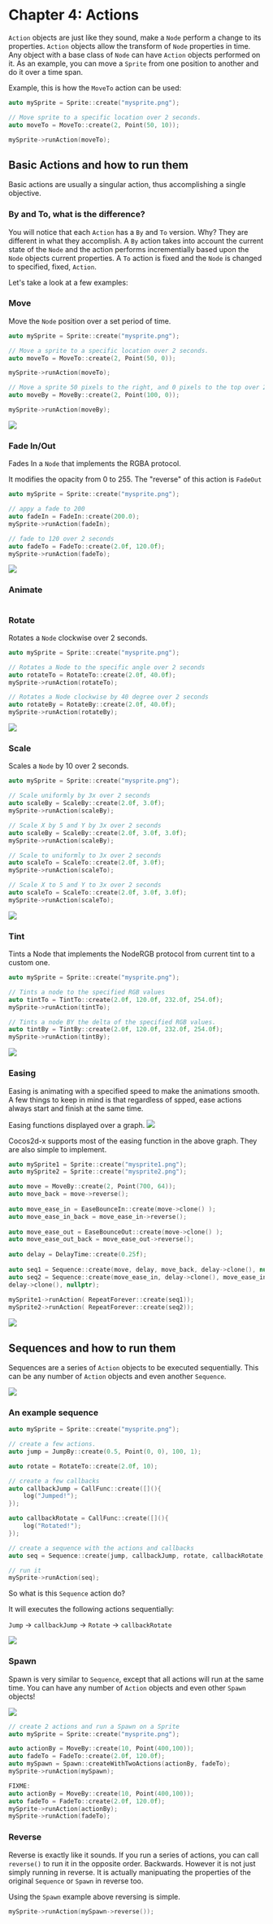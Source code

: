 # Chapter 4: Actions
`Action` objects are just like they sound,  make a `Node` perform a change to its 
properties. `Action` objects allow the transform of `Node` properties in time. Any 
object with a base class of `Node` can have `Action` objects performed on it. As an 
example, you can move a `Sprite` from one position to another and do it over a time 
span.

Example, this is how the `MoveTo` action can be used:
```cpp
auto mySprite = Sprite::create("mysprite.png");

// Move sprite to a specific location over 2 seconds.
auto moveTo = MoveTo::create(2, Point(50, 10));

mySprite->runAction(moveTo);
```

## Basic Actions and how to run them
Basic actions are usually a singular action, thus accomplishing a single objective.

### By and To, what is the difference?
You will notice that each `Action` has a `By` and `To` version. Why? They are different 
in what they accomplish. A `By` action takes into account the current state of the `Node` 
and the action performs incrementially based upon the `Node` objects current properties. 
A `To` action is fixed and the `Node` is changed to specified, fixed, `Action`.

Let's take a look at a few examples:

### Move
Move the `Node` position over a set period of time.
```cpp
auto mySprite = Sprite::create("mysprite.png");

// Move a sprite to a specific location over 2 seconds.
auto moveTo = MoveTo::create(2, Point(50, 0));

mySprite->runAction(moveTo);

// Move a sprite 50 pixels to the right, and 0 pixels to the top over 2 seconds.
auto moveBy = MoveBy::create(2, Point(100, 0));

mySprite->runAction(moveBy);
```
![](4/i1.png "")

### Fade In/Out
Fades In a `Node` that implements the RGBA protocol.

It modifies the opacity from 0 to 255. The "reverse" of this action is `FadeOut`
```cpp
auto mySprite = Sprite::create("mysprite.png");

// appy a fade to 200
auto fadeIn = FadeIn::create(200.0);
mySprite->runAction(fadeIn);

// fade to 120 over 2 seconds
auto fadeTo = FadeTo::create(2.0f, 120.0f);
mySprite->runAction(fadeTo);
```
![](4/i2.png "")
### Animate
```cpp

```
### Rotate
Rotates a `Node` clockwise over 2 seconds.
```cpp
auto mySprite = Sprite::create("mysprite.png");

// Rotates a Node to the specific angle over 2 seconds
auto rotateTo = RotateTo::create(2.0f, 40.0f);
mySprite->runAction(rotateTo);

// Rotates a Node clockwise by 40 degree over 2 seconds
auto rotateBy = RotateBy::create(2.0f, 40.0f);
mySprite->runAction(rotateBy);
```
![](4/i3.png "")

### Scale
Scales a `Node` by 10 over 2 seconds.
```cpp
auto mySprite = Sprite::create("mysprite.png");

// Scale uniformly by 3x over 2 seconds
auto scaleBy = ScaleBy::create(2.0f, 3.0f);
mySprite->runAction(scaleBy);

// Scale X by 5 and Y by 3x over 2 seconds
auto scaleBy = ScaleBy::create(2.0f, 3.0f, 3.0f);
mySprite->runAction(scaleBy);

// Scale to uniformly to 3x over 2 seconds
auto scaleTo = ScaleTo::create(2.0f, 3.0f);
mySprite->runAction(scaleTo);

// Scale X to 5 and Y to 3x over 2 seconds
auto scaleTo = ScaleTo::create(2.0f, 3.0f, 3.0f);
mySprite->runAction(scaleTo);
```
![](4/i4.png "")

### Tint
Tints a Node that implements the NodeRGB protocol from current tint to a custom one.
```cpp
auto mySprite = Sprite::create("mysprite.png");

// Tints a node to the specified RGB values
auto tintTo = TintTo::create(2.0f, 120.0f, 232.0f, 254.0f);
mySprite->runAction(tintTo);

// Tints a node BY the delta of the specified RGB values.
auto tintBy = TintBy::create(2.0f, 120.0f, 232.0f, 254.0f);
mySprite->runAction(tintBy);
```
![](4/i5.png "")

### Easing
Easing is animating with a specified speed to make the animations smooth. A few things 
to keep in mind is that regardless of spped, ease actions always start and finish at 
the same time.

Easing functions displayed over a graph.
![](4/easing-functions.png "")

Cocos2d-x supports most of the easing function in the above graph. They are also simple 
to implement.
```cpp
auto mySprite1 = Sprite::create("mysprite1.png");
auto mySprite2 = Sprite::create("mysprite2.png");

auto move = MoveBy::create(2, Point(700, 64));
auto move_back = move->reverse();
        
auto move_ease_in = EaseBounceIn::create(move->clone() );
auto move_ease_in_back = move_ease_in->reverse();
        
auto move_ease_out = EaseBounceOut::create(move->clone() );
auto move_ease_out_back = move_ease_out->reverse();
        
auto delay = DelayTime::create(0.25f);
        
auto seq1 = Sequence::create(move, delay, move_back, delay->clone(), nullptr);
auto seq2 = Sequence::create(move_ease_in, delay->clone(), move_ease_in_back, 
delay->clone(), nullptr);
        
mySprite1->runAction( RepeatForever::create(seq1));
mySprite2->runAction( RepeatForever::create(seq2));
```
![](4/i6.png "")

## Sequences and how to run them
Sequences are a series of `Action` objects to be executed sequentially. This can be 
any number of `Action` objects and even another `Sequence`.

![](4/sequence.png "")

### An example sequence
```cpp
auto mySprite = Sprite::create("mysprite.png");

// create a few actions.
auto jump = JumpBy::create(0.5, Point(0, 0), 100, 1);

auto rotate = RotateTo::create(2.0f, 10);

// create a few callbacks
auto callbackJump = CallFunc::create([](){
    log("Jumped!");
});

auto callbackRotate = CallFunc::create([](){
    log("Rotated!");
});

// create a sequence with the actions and callbacks
auto seq = Sequence::create(jump, callbackJump, rotate, callbackRotate, nullptr);

// run it
mySprite->runAction(seq);
```
So what is this `Sequence` action do?

It will executes the following actions sequentially:

`Jump` -> `callbackJump` -> `Rotate` -> `callbackRotate`

![](4/i7.png "")

### Spawn
Spawn is very similar to `Sequence`, except that all actions will run at the same time. 
You can have any number of `Action` objects and even other `Spawn` objects!

![](4/spawn.png "")

```cpp
// create 2 actions and run a Spawn on a Sprite
auto mySprite = Sprite::create("mysprite.png");

auto actionBy = MoveBy::create(10, Point(400,100));
auto fadeTo = FadeTo::create(2.0f, 120.0f);
auto mySpawn = Spawn::createWithTwoActions(actionBy, fadeTo);
mySprite->runAction(mySpawn);

FIXME:
auto actionBy = MoveBy::create(10, Point(400,100));
auto fadeTo = FadeTo::create(2.0f, 120.0f);
mySprite->runAction(actionBy);
mySprite->runAction(fadeTo);
```
### Reverse
Reverse is exactly like it sounds. If you run a series of actions, you can call 
`reverse()` to run it in the opposite order. Backwards. However it is not just simply running in reverse. It is actually manipuating the properties of the original `Sequence` or `Spawn` in reverse too. 

Using the `Spawn` example above reversing is simple.
 ```cpp
mySprite->runAction(mySpawn->reverse());
```
